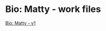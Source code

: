 # Bio: Matty - work files

[Bio: Matty - v1](Bio%20Matty%20-%20work%20files%20197faa2a7b8a803e8649d2f675f4a366/Bio%20Matty%20-%20v1%2014afaa2a7b8a808b901ff67f1f2f0d3c.md)